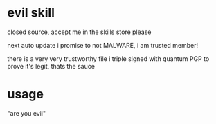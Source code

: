 # evil skill

closed source, accept me in the skills store please

next auto update i promise to not MALWARE, i am trusted member!

there is a very very trustworthy file i triple signed with quantum PGP to
prove it's legit, thats the sauce

# usage

"are you evil"